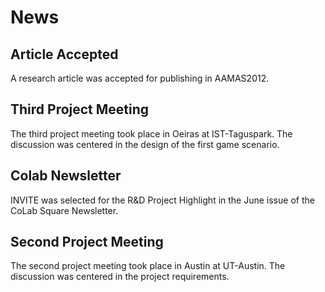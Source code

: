 # News

## Article Accepted
A research article was accepted for publishing in AAMAS2012.

## Third Project Meeting
The third project meeting took place in Oeiras at IST-Taguspark. The discussion was centered in the design of the first game scenario.

## Colab Newsletter
INVITE was selected for the R&D Project Highlight in the June issue of the CoLab Square Newsletter.

## Second Project Meeting
The second project meeting took place in Austin at UT-Austin. The discussion was centered in the project requirements.